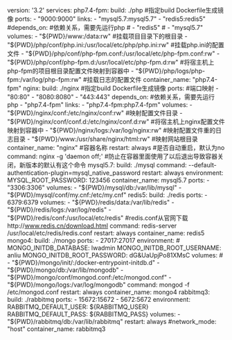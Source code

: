 version: '3.2'
services:
    php7.4-fpm:
        build: ./php                                                           #指定build Dockerfile生成镜像
        ports:
            - "9000:9000"
        links:
            - "mysql5.7:mysql5.7"
            - "redis5:redis5"
        #depends_on:            #依赖关系，需要先运行php
        #    - "redis5"
        #    - "mysql5.7"
        volumes:
            - "${PWD}/www:/data:rw"                                             #挂载项目目录下的根目录
            - "${PWD}/php/conf/php.ini:/usr/local/etc/php/php.ini:rw"           #挂载php.ini的配置文件
            - "${PWD}/php/conf/php-fpm.conf:/usr/local/etc/php-fpm.conf:rw"
            - "${PWD}/php/conf/php-fpm.d:/usr/local/etc/php-fpm.d:rw"           #将宿主机上php-fpm的项目根目录配置文件映射到容器中
            - "${PWD}/php/logs/php-fpm:/var/log/php-fpm:rw"                     #挂载日志的配置文件
        container_name: "php7.4-fpm"
    nginx:
        build: ./nginx      #指定build Dockerfile生成镜像
        ports:               #端口映射
            - "80:80"
            - "8080:8080"
            - "443:443"
        depends_on:            #依赖关系，需要先运行php
            - "php7.4-fpm"
        links:
            - "php7.4-fpm:php7.4-fpm"
        volumes:
            - "${PWD}/nginx/conf:/etc/nginx/conf:rw"                #映射配置文件目录
            - "${PWD}/nginx/conf/conf.d:/etc/nginx/conf.d:rw"       #将宿主机上nginx配置文件映射到容器中
            - "${PWD}/nginx/logs:/var/log/nginx:rw"                 #映射配置文件重的日志目录
            - "${PWD}/www:/usr/share/nginx/html:rw"                 #映射网站根目录
        container_name: "nginx"                                         #容器名称
        restart: always                                                 #是否自动重启，默认为no
        command: nginx -g 'daemon off;'                                 #防止在容器里面使用了以后退出导致容器关闭，新版本的默认有这个命令
    mysql5.7:
        build: ./mysql
        command: --default-authentication-plugin=mysql_native_password
        restart: always
        environment:
            MYSQL_ROOT_PASSWORD: 123456
        container_name: mysql5.7
        ports:
            - "3306:3306"
        volumes:
            - "${PWD}/mysql/db:/var/lib/mysql"
            - "${PWD}/mysql/conf/my.cnf:/etc/my.cnf"
    redis5:
        build: ./redis
        ports:
            - 6379:6379
        volumes:
            - "${PWD}/redis/data:/var/lib/redis"
            - "${PWD}/redis/logs:/var/log/redis"
            - "${PWD}/redis/conf:/usr/local/etc/redis"    #redis.conf从官网下载http://www.redis.cn/download.html
        command: redis-server /usr/local/etc/redis/redis.conf
        restart: always
        container_name: redis5
    mongo4:
        build: ./mongo
        ports:
            - 27017:27017
        environment:
        #    MONGO_INITDB_DATABASE: lwadmin
            MONGO_INITDB_ROOT_USERNAME: anliu
            MONGO_INITDB_ROOT_PASSWORD: dG&UaUpjPo81XMsC
        volumes:
        #    - "${PWD}/mongo/init/:/docker-entrypoint-initdb.d"
            - "${PWD}/mongo/db:/var/lib/mongodb"
            - "${PWD}/mongo/conf/mongod.conf:/etc/mongod.conf"
            - "${PWD}/mongo/logs:/var/log/mongodb"
        command: mongod -f /etc/mongod.conf
        restart: always
        container_name: mongo4
    rabbitmq3:
        build: ./rabbitmq
        ports:
            - 15672:15672
            - 5672:5672
        environment:
            RABBITMQ_DEFAULT_USER: ${RABBITMQ_USER}
            RABBITMQ_DEFAULT_PASS: ${RABBITMQ_PASS}
        volumes:
            - "${PWD}/rabbitmq/db:/var/lib/rabbitmq"
        restart: always
        #network_mode: "host"
        container_name: rabbitmq3